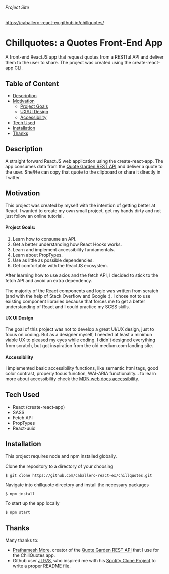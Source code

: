 ###### Project Site
https://caballero-react-ex.github.io/chillquotes/

# Chillquotes: a Quotes Front-End App
A front-end ReactJS app that request quotes from a RESTful API and deliver them to the user to share. The project was created using the create-react-app CLI. 

## Table of Content
- [Description](#Description)
- [Motivation](#Motivation)
    - [Project Goals](#Project-Goals)
    - [UX/UI Design](#UX-UI-Design)
    - [Accessibility](#Accessibility)
- [Tech Used](#Tech-Used)
- [Installation](#Installation)
- [Thanks](#Thanks)


## Description 
A straight forward ReactJS web application using the create-react-app. The app consumes data from the [Quote Garden REST API](https://github.com/pprathameshmore/QuoteGarden) and deliver a quote to the user. She/He can copy that quote to the clipboard or share it directly in Twitter. 


## Motivation
This project was created by myself with the intention of getting better at React. I wanted to create my own small project, get my hands dirty and not just follow an online tutorial. 

#### Project Goals: 
1) Learn how to consume an API.
2) Get a better understanding how React Hooks works.
3) Learn and implement accessibility fundamentals.
4) Learn about PropTypes.
5) Use as little as possible dependencies.
6) Get comfortable with the ReactJS ecosystem.
 
After learning how to use axios and the fetch API, I decided to stick to the fetch API and avoid an extra dependency.  

The majority of the React components and logic was written from scratch (and with the help of Stack Overflow and Google :). I chose not to use existing component libraries because that forces me to get a better understanding of React and I could practice my SCSS skills. 

#### UX UI Design
The goal of this project was not to develop a great UI/UX design, just to focus on coding. But as a designer myself, I needed at least a minimun viable UX to pleased my eyes while coding. I didn´t designed everything from scratch, but got inspiration from the old medium.com landing site. 

#### Accessibility
I implemented basic accessibility functions, like semantic html tags, good color contrast, properly focus function, WAI-ARIA functionality... to learn more about accessibility check the [MDN web docs accessibility](https://developer.mozilla.org/en-US/docs/Web/Accessibility).


## Tech Used
- React (create-react-app)
- SASS
- Fetch API
- PropTypes
- React-uuid

## Installation   
This project requires node and npm installed globally.

Clone the repository to a directory of your choosing
```
$ git clone https://github.com/caballero-react-ex/chillquotes.git
```

Navigate into chillquote directory and install the necessary packages
```
$ npm install 
```

To start up the app locally
```
$ npm start
```

## Thanks
Many thanks to:
- [Prathamesh More](https://github.com/pprathameshmore), creator of the [Quote Garden REST API](https://github.com/pprathameshmore/QuoteGarden) that I use for the ChillQuotes app.
- Github user [JL978](https://github.com/JL978), who inspired me with his [Spotify Clone Project](https://github.com/JL978/spotify-clone-client) to write a proper README file. 
